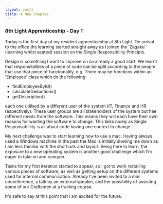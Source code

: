 ```yaml
---
layout: posts
title: A New Chapter
---
```

### 8th Light Apprenticeship - Day 1

Today is the first day of my resident apprenticeship at 8th Light. On arrival to the office the learning started straight away as I joined the 'Zagaku' (learning whilst seated) session on the Single Responsibility Principle. 

<!--break-->

Design is something I want to improve on so already a good start. We learnt that responsibilities of a piece of code can be split according to the people that use that piece of functionality, e.g. There may be functions within an 'Employee' class which do the following: 

* findEmployeeById()
* calculateDeductions()
* getDescription()

each one utilised by a different user of the system (IT, Finance and HR respectively). These user groups are all stakeholders of the system but hae different needs from the software. This means they will each have their own reasons for wanting the software to change. This links nicely as Single Responsablility is all about code having one context to change.

My next challenge was to start learning how to use a mac. Having always used a Windows machine in the past the Mac is initially slowing me down as I am less familiar with the shortcuts and layout. Being here to learn, the exposure to a new operating system is another good challenge which I'm eager to take on and conquer.

Tasks for my first iteration started to appear, so I got to work installing various pieces of software, as well as getting setup on the different systems used for internal communication. Already I've been invited to a mini unconference, a talk by an external speaker, and the possibility of assisting some of our Craftsmen at a training course. 

It's safe to say at this point that I am excited for the future.